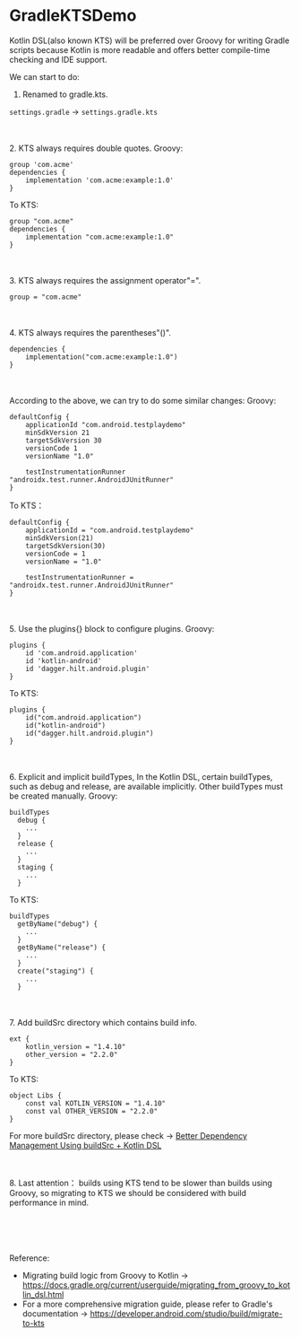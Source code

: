 # GradleKTSDemo

Kotlin DSL(also known KTS) will be preferred over Groovy for writing Gradle scripts because Kotlin is more readable and offers better compile-time checking and IDE support. 

We can start to do:

1. Renamed to gradle.kts.

```settings.gradle``` -> ```settings.gradle.kts```


<br></br>
2. KTS always requires double quotes.
Groovy:
```
group 'com.acme'
dependencies {
    implementation 'com.acme:example:1.0'
}
```
To KTS:
```
group "com.acme"
dependencies {
    implementation "com.acme:example:1.0"
}
```


<br></br>
3. KTS always requires the assignment operator"=".

```
group = "com.acme"                          
```


<br></br>
4. KTS always requires the parentheses"()".

```
dependencies {
    implementation("com.acme:example:1.0")  
}
```

<br></br>
According to the above, we can try to do some similar changes:
Groovy:
```
defaultConfig {
    applicationId "com.android.testplaydemo"
    minSdkVersion 21
    targetSdkVersion 30
    versionCode 1
    versionName "1.0"
 
    testInstrumentationRunner "androidx.test.runner.AndroidJUnitRunner"
}
```
To KTS：
```
defaultConfig {
    applicationId = "com.android.testplaydemo"
    minSdkVersion(21)
    targetSdkVersion(30)
    versionCode = 1
    versionName = "1.0"
 
    testInstrumentationRunner = "androidx.test.runner.AndroidJUnitRunner"
}
```


<br></br>
5. Use the plugins{} block to configure plugins.
Groovy:
```
plugins {
    id 'com.android.application'
    id 'kotlin-android'
    id 'dagger.hilt.android.plugin'
}
```
To KTS:
```
plugins {
    id("com.android.application")
    id("kotlin-android")
    id("dagger.hilt.android.plugin")
}
```


<br></br>
6. Explicit and implicit buildTypes, In the Kotlin DSL, certain buildTypes, such as debug and release, are available implicitly. Other buildTypes must be created manually.
Groovy:
```
buildTypes
  debug {
    ...
  }
  release {
    ...
  }
  staging {
    ...
  }
```
To KTS:
```
buildTypes
  getByName("debug") {
    ...
  }
  getByName("release") {
    ...
  }
  create("staging") {
    ...
  }
```


<br></br>
7. Add buildSrc directory which contains build info.
```
ext {
    kotlin_version = "1.4.10"
    other_version = "2.2.0"
}
```
To KTS:
```
object Libs {
    const val KOTLIN_VERSION = "1.4.10"
    const val OTHER_VERSION = "2.2.0"
}
```
For more buildSrc directory, please check -> [Better Dependency Management Using buildSrc + Kotlin DSL](https://proandroiddev.com/better-dependencies-management-using-buildsrc-kotlin-dsl-eda31cdb81bf)


<br></br>
8. Last attention： 
   builds using KTS tend to be slower than builds using Groovy, so migrating to KTS we should be considered with build performance in mind.
   
<br></br>
<br></br>
Reference:
  - Migrating build logic from Groovy to Kotlin -> https://docs.gradle.org/current/userguide/migrating_from_groovy_to_kotlin_dsl.html
  - For a more comprehensive migration guide, please refer to Gradle's documentation -> https://developer.android.com/studio/build/migrate-to-kts


